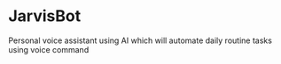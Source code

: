 # JarvisBot
Personal voice assistant using AI which will automate daily routine tasks using voice command 
